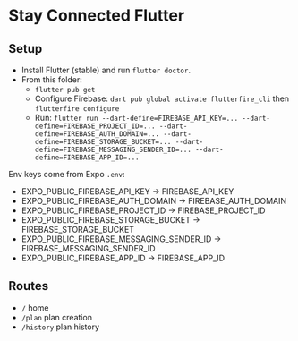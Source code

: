 # Stay Connected Flutter

## Setup
- Install Flutter (stable) and run `flutter doctor`.
- From this folder:
  - `flutter pub get`
  - Configure Firebase: `dart pub global activate flutterfire_cli` then `flutterfire configure`
  - Run: `flutter run --dart-define=FIREBASE_API_KEY=... --dart-define=FIREBASE_PROJECT_ID=... --dart-define=FIREBASE_AUTH_DOMAIN=... --dart-define=FIREBASE_STORAGE_BUCKET=... --dart-define=FIREBASE_MESSAGING_SENDER_ID=... --dart-define=FIREBASE_APP_ID=...`

Env keys come from Expo `.env`:
- EXPO_PUBLIC_FIREBASE_API_KEY -> FIREBASE_API_KEY
- EXPO_PUBLIC_FIREBASE_AUTH_DOMAIN -> FIREBASE_AUTH_DOMAIN
- EXPO_PUBLIC_FIREBASE_PROJECT_ID -> FIREBASE_PROJECT_ID
- EXPO_PUBLIC_FIREBASE_STORAGE_BUCKET -> FIREBASE_STORAGE_BUCKET
- EXPO_PUBLIC_FIREBASE_MESSAGING_SENDER_ID -> FIREBASE_MESSAGING_SENDER_ID
- EXPO_PUBLIC_FIREBASE_APP_ID -> FIREBASE_APP_ID

## Routes
- `/` home
- `/plan` plan creation
- `/history` plan history
